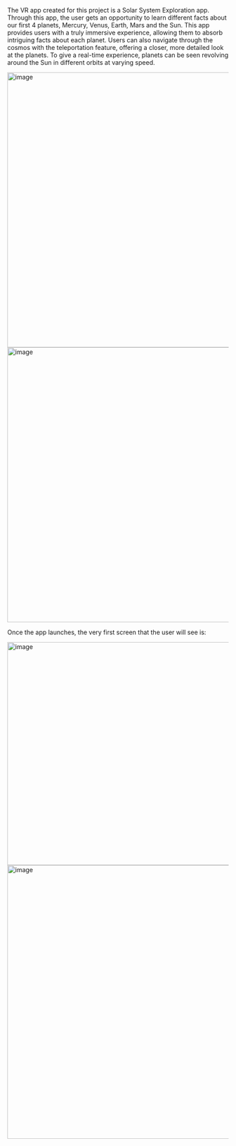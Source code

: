 The VR app created for this project is a Solar System Exploration app. Through this app, the user
gets an opportunity to learn different facts about our first 4 planets, Mercury, Venus, Earth, Mars
and the Sun. This app provides users with a truly immersive experience, allowing them to absorb
intriguing facts about each planet. Users can also navigate through the cosmos with the
teleportation feature, offering a closer, more detailed look at the planets. To give a real-time
experience, planets can be seen revolving around the Sun in different orbits at varying speed.


<img width="625" alt="image" src="https://github.com/rashitiwary/Virtual-Reality/assets/117954453/68e848f8-bc9c-4075-ab0e-e083dafb71c2">



<img width="625" alt="image" src="https://github.com/rashitiwary/Virtual-Reality/assets/117954453/7aff6eef-b628-469d-bfc0-98b6399d74ef">




Once the app launches, the very first screen that the user will see is:



<img width="507" alt="image" src="https://github.com/rashitiwary/Virtual-Reality/assets/117954453/e10ef70b-fbb4-4931-90a2-f5e929a378be">

  <img width="622" alt="image" src="https://github.com/rashitiwary/Virtual-Reality/assets/117954453/ce25c93f-45ca-4a40-aaa3-e22303251203">

